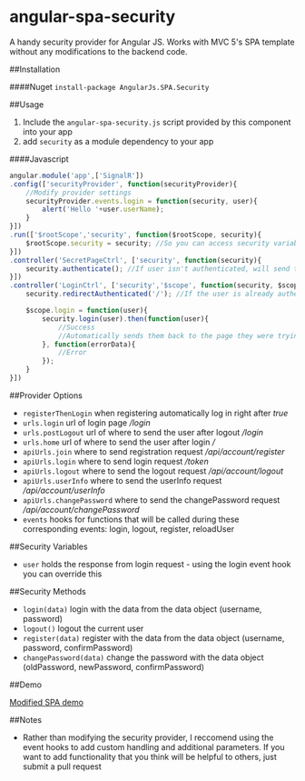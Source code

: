 angular-spa-security
====================

A handy security provider for Angular JS. Works with MVC 5's SPA template without any modifications to the backend code.

##Installation

####Nuget
`install-package AngularJs.SPA.Security`

##Usage

1. Include the `angular-spa-security.js` script provided by this component into your app
2. add `security` as a module dependency to your app

####Javascript
```javascript
angular.module('app',['SignalR'])
.config(['securityProvider', function(securityProvider){
	//Modify provider settings
	securityProvider.events.login = function(security, user){
		alert('Hello '+user.userName);
	}
}])
.run(['$rootScope','security', function($rootScope, security){
	$rootScope.security = security; //So you can access security variables and methods anywhere
}])
.controller('SecretPageCtrl', ['security', function(security){
	security.authenticate(); //If user isn't authenticated, will send them to the login page
}])
.controller('LoginCtrl', ['security','$scope', function(security, $scope){
	security.redirectAuthenticated('/'); //If the user is already authenticated, send them to the homepage

	$scope.login = function(user){
		security.login(user).then(function(user){
			//Success
			//Automatically sends them back to the page they were trying to access or the home page
		}, function(errorData){
			//Error
		});
	}
}])
```

##Provider Options

* `registerThenLogin` when registering automatically log in right after *true*
* `urls.login` url of login page */login*
* `urls.postLogout` url of where to send the user after logout */login*
* `urls.home` url of where to send the user after login */*
* `apiUrls.join` where to send registration request */api/account/register*
* `apiUrls.login` where to send login request */token*
* `apiUrls.logout` where to send the logout request */api/account/logout*
* `apiUrls.userInfo` where to send the userInfo request */api/account/userInfo*
* `apiUrls.changePassword` where to send the changePassword request */api/account/changePassword*
* `events` hooks for functions that will be called during these corresponding events: login, logout, register, reloadUser

##Security Variables

* `user` holds the response from login request - using the login event hook you can override this

##Security Methods

* `login(data)` login with the data from the data object (username, password)
* `logout()` logout the current user
* `register(data)` register with the data from the data object (username, password, confirmPassword)
* `changePassword(data)` change the password with the data object (oldPassword, newPassword, confirmPassword)

##Demo

[Modified SPA demo](https://github.com/JustMaier/MVC5-SPA-Angular)

##Notes

* Rather than modifying the security provider, I reccomend using the event hooks to add custom handling and additional parameters. If you want to add functionality that you think will be helpful to others, just submit a pull request
